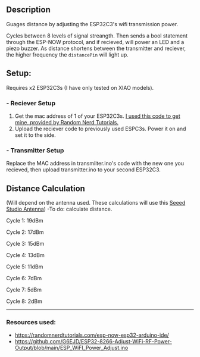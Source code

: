 ## Description

Guages distance by adjusting the ESP32C3's wifi transmission power.

Cycles between 8 levels of signal streangth. Then sends a bool statement through the ESP-NOW protocol, and if recieved, will power an LED and a piezo buzzer. As distance shortens between the transmitter and reciever, the higher frequency the `distancePin` will light up.

## Setup:
Requires x2 ESP32C3s (I have only tested on XIAO models).

### - Reciever Setup
  1) Get the mac address of 1 of your ESP32C3s. [I used this code to get mine, provided by Random Nerd Tutorials.](https://raw.githubusercontent.com/RuiSantosdotme/Random-Nerd-Tutorials/master/Projects/ESP32/ESP32_Get_MAC_Address.ino)
  2) Upload the reciever code to previously used ESPC3s. Power it on and set it to the side.
### - Transmitter Setup
  Replace the MAC address in transmiiter.ino's code with the new one you recieved, then upload transmitter.ino to your second ESP32C3.

## Distance Calculation
(Will depend on the antenna used. These calculations will use this [Seeed Studio Antenna](https://media-cdn.seeedstudio.com/media/catalog/product/cache/bb49d3ec4ee05b6f018e93f896b8a25d/5/-/5-113991114-xiao-esp32s3-45fontall_1.jpg))
-To do: calculate distance.

Cycle 1: 19dBm

Cycle 2: 17dBm

Cycle 3: 15dBm

Cycle 4: 13dBm

Cycle 5: 11dBm

Cycle 6: 7dBm

Cycle 7: 5dBm

Cycle 8: 2dBm

_____

### Resources used:

 - https://randomnerdtutorials.com/esp-now-esp32-arduino-ide/
 - https://github.com/G6EJD/ESP32-8266-Adjust-WiFi-RF-Power-Output/blob/main/ESP_WiFI_Power_Adjust.ino
